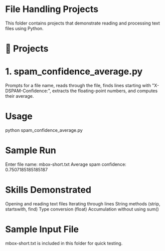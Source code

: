 # File Handling Projects
This folder contains projects that demonstrate reading and processing text files using Python.
# 📌 Projects
# 1. spam_confidence_average.py
Prompts for a file name, reads through the file, finds lines starting with "X-DSPAM-Confidence:", extracts the floating-point numbers, and computes their average.
# Usage
python spam_confidence_average.py
# Sample Run
Enter file name: mbox-short.txt
Average spam confidence: 0.7507185185185187
# Skills Demonstrated
Opening and reading text files
Iterating through lines
String methods (strip, startswith, find)
Type conversion (float)
Accumulation without using sum()
# Sample Input File
mbox-short.txt is included in this folder for quick testing.
